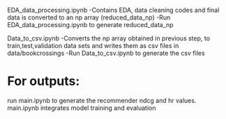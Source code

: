 EDA_data_processing.ipynb
-Contains EDA, data cleaning codes and final data is converted to an np array (reduced_data_np)
-Run EDA_data_processing.ipynb to generate reduced_data_np

Data_to_csv.ipynb
-Converts the np array obtained in previous step, to train,test,validation data sets and writes them as csv files in data/bookcrossings
-Run Data_to_csv.ipynb to generate the csv files


# For outputs:
run main.ipynb to generate the recommender ndcg and hr values.
main.ipynb integrates model training and evaluation

